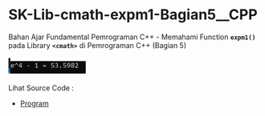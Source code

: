 # SK-Lib-cmath-expm1-Bagian5__CPP
Bahan Ajar Fundamental Pemrograman C++ - Memahami Function <code><b>expm1()</b></code> pada Library <code><b>&lt;cmath></b></code> di Pemrograman C++ (Bagian 5)<br><br>
<img src="https://github.com/RizkyKhapidsyah/SK-Lib-cmath-expm1-Bagian5__CPP/blob/master/SK-Lib-cmath-expm1-Bagian5__CPP/result/001.PNG"><br><br>
Lihat Source Code : <br>
- <a href="https://github.com/RizkyKhapidsyah/SK-Lib-cmath-expm1-Bagian5__CPP/blob/master/SK-Lib-cmath-expm1-Bagian5__CPP/Source.cpp">Program</a>
